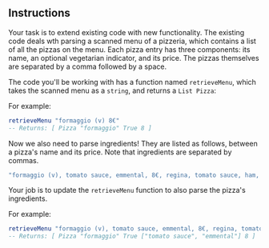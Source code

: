 ## Instructions

Your task is to extend existing code with new functionality.
The existing code deals wth parsing a scanned menu of a pizzeria, which contains a list of all the pizzas on the menu. Each pizza entry has three components: its name, an optional vegetarian indicator, and its price. The pizzas themselves are separated by a comma followed by a space.

The code you'll be working with has a function named `retrieveMenu`, which takes the scanned menu as a `string`, and returns a `List Pizza`:

For example:

```elm
retrieveMenu "formaggio (v) 8€"
-- Returns: [ Pizza "formaggio" True 8 ]
```

Now we also need to parse ingredients! They are listed as follows,
between a pizza's name and its price.
Note that ingredients are separated by commas.

```elm
"formaggio (v), tomato sauce, emmental, 8€, regina, tomato sauce, ham, mushrooms, cantal, 11€, ..."
```

Your job is to update the `retrieveMenu` function to also parse the pizza's ingredients.

For example:

```elm
retrieveMenu "formaggio (v), tomato sauce, emmental, 8€, regina, tomato sauce, ham, mushrooms, cantal, 11€"
-- Returns: [ Pizza "formaggio" True ["tomato sauce", "emmental"] 8 ]
```
